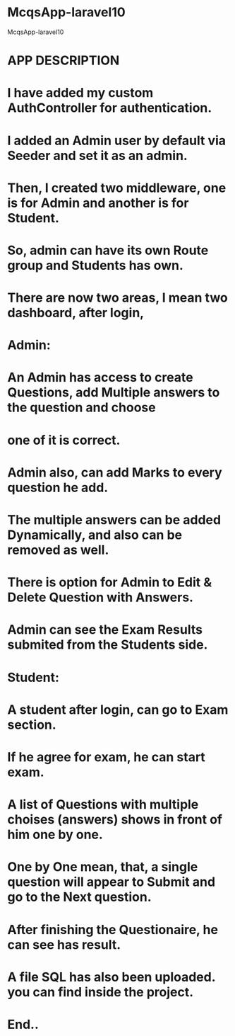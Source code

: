 # McqsApp-laravel10
McqsApp-laravel10

# APP DESCRIPTION

# I have added my custom AuthController for authentication.
# I added an Admin user by default via Seeder and set it as an admin.
# Then, I created two middleware, one is for Admin and another is for Student.
# So, admin can have its own Route group and Students has own.
# There are now two areas, I mean two dashboard, after login,

# Admin:
# An Admin has access to create Questions, add Multiple answers to the question and choose
# one of it is correct.
# Admin also, can add Marks to every question he add.
# The multiple answers can be added Dynamically, and also can be removed as well.
# There is option for Admin to Edit & Delete Question with Answers.
# Admin can see the Exam Results submited from the Students side.

# Student:
# A student after login, can go to Exam section.
# If he agree for exam, he can start exam.
# A list of Questions with multiple choises (answers) shows in front of him one by one.
# One by One mean, that, a single question will appear to Submit and go to the Next question.
# After finishing the Questionaire, he can see has result.

# A file SQL has also been uploaded. you can find inside the project.

# End..
